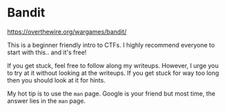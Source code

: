 # Bandit

https://overthewire.org/wargames/bandit/

This is a beginner friendly intro to CTFs. I highly recommend everyone to start with this.. and it's free!

If you get stuck, feel free to follow along my writeups. However, I urge you to try at it without looking at the writeups. If you get stuck for way too long then you should look at it for hints.

My hot tip is to use the `man` page. Google is your friend but most time, the answer lies in the `man` page.
